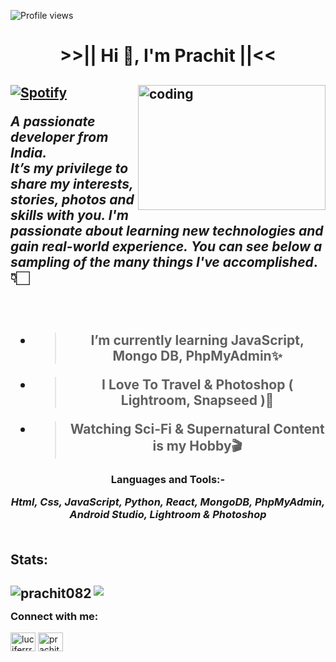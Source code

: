 ![Profile views](https://gpvc.arturio.dev/prachit082)

<h1 align="center"> >>|| Hi 👋, I'm Prachit ||<< </h1>

<h2 align="left">
 <img align="right" alt="coding" width="300" height="200" src="https://i.giphy.com/media/qgQUggAC3Pfv687qPC/giphy.webp">

 
[![Spotify](https://amrohann.vercel.app/api/spotify)](https://open.spotify.com/user/kgzfm4xv0udlhp30f5dhy2uci)
 
 ***A passionate developer from India.***
<br>
 ***It’s my privilege to share my interests, stories, photos and skills with you. I'm passionate about learning new technologies and gain real-world experience.***
 ***You can see below a sampling of the many things I've accomplished***.👇🏻
</h2>

<h2 align="center">
<br>
  
- > I’m currently learning **JavaScript, Mongo DB, PhpMyAdmin**✨

- > I Love To Travel & Photoshop ( Lightroom, Snapseed )📸

- > Watching Sci-Fi & Supernatural Content is my Hobby🎬
</h2>


<h3 align="center">Languages and Tools:-
<br>
 
***Html, Css, JavaScript, Python, React, MongoDB, PhpMyAdmin, Android Studio, Lightroom & Photoshop***
<br><br>
</h3>

<h2 align="left">Stats:
<h2 align="left"> 
 
![](https://github-readme-stats.vercel.app/api?username=prachit082&show_icons=true&theme=tokyonight&count_private=true)
<img align="left" src="https://github-readme-stats.vercel.app/api/top-langs?username=prachit082&show_icons=true&theme=radical&locale=en&layout=compact" alt="prachit082" /></h2>

<h3 align="left">Connect with me:</h3>
<p align="left">
<a href="https://instagram.com/luciferrrr.xo" target="blank"><img align="center" src="https://raw.githubusercontent.com/rahuldkjain/github-profile-readme-generator/master/src/images/icons/Social/instagram.svg" alt="luciferrrr.xo" height="30" width="40" /></a>
<a href="https://linkedin.com/in/prachit-pandit-b61145238/" target="blank"><img align="center" src="https://raw.githubusercontent.com/rahuldkjain/github-profile-readme-generator/master/src/images/icons/Social/linked-in-alt.svg" alt="prachit pandit" height="30" width="40" /></a>
</p>




